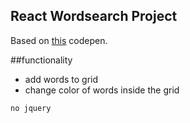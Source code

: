 ## React Wordsearch Project

Based on [this](https://codepen.io/jryanj83/pen/eZPPbx) codepen.

##functionality
- add words to grid
- change color of words inside the grid 


```no jquery```

